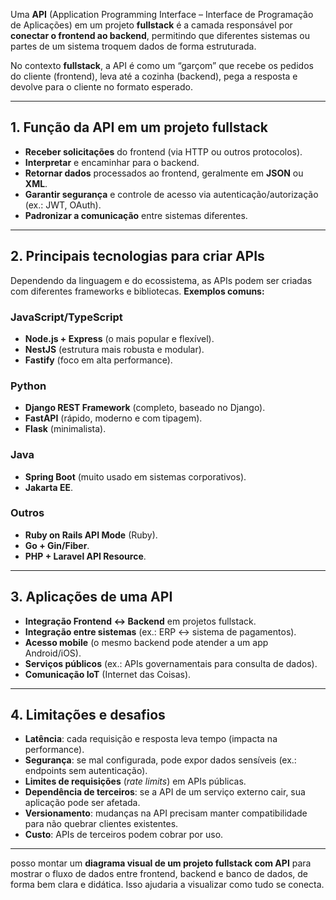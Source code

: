 Uma **API** (Application Programming Interface – Interface de Programação de Aplicações) em um projeto **fullstack** é a camada responsável por **conectar o frontend ao backend**, permitindo que diferentes sistemas ou partes de um sistema troquem dados de forma estruturada.

No contexto **fullstack**, a API é como um “garçom” que recebe os pedidos do cliente (frontend), leva até a cozinha (backend), pega a resposta e devolve para o cliente no formato esperado.

---

## 1. **Função da API em um projeto fullstack**

* **Receber solicitações** do frontend (via HTTP ou outros protocolos).
* **Interpretar** e encaminhar para o backend.
* **Retornar dados** processados ao frontend, geralmente em **JSON** ou **XML**.
* **Garantir segurança** e controle de acesso via autenticação/autorização (ex.: JWT, OAuth).
* **Padronizar a comunicação** entre sistemas diferentes.

---

## 2. **Principais tecnologias para criar APIs**

Dependendo da linguagem e do ecossistema, as APIs podem ser criadas com diferentes frameworks e bibliotecas.
**Exemplos comuns:**

### **JavaScript/TypeScript**

* **Node.js + Express** (o mais popular e flexível).
* **NestJS** (estrutura mais robusta e modular).
* **Fastify** (foco em alta performance).

### **Python**

* **Django REST Framework** (completo, baseado no Django).
* **FastAPI** (rápido, moderno e com tipagem).
* **Flask** (minimalista).

### **Java**

* **Spring Boot** (muito usado em sistemas corporativos).
* **Jakarta EE**.

### **Outros**

* **Ruby on Rails API Mode** (Ruby).
* **Go + Gin/Fiber**.
* **PHP + Laravel API Resource**.

---

## 3. **Aplicações de uma API**

* **Integração Frontend ↔ Backend** em projetos fullstack.
* **Integração entre sistemas** (ex.: ERP ↔ sistema de pagamentos).
* **Acesso mobile** (o mesmo backend pode atender a um app Android/iOS).
* **Serviços públicos** (ex.: APIs governamentais para consulta de dados).
* **Comunicação IoT** (Internet das Coisas).

---

## 4. **Limitações e desafios**

* **Latência**: cada requisição e resposta leva tempo (impacta na performance).
* **Segurança**: se mal configurada, pode expor dados sensíveis (ex.: endpoints sem autenticação).
* **Limites de requisições** (*rate limits*) em APIs públicas.
* **Dependência de terceiros**: se a API de um serviço externo cair, sua aplicação pode ser afetada.
* **Versionamento**: mudanças na API precisam manter compatibilidade para não quebrar clientes existentes.
* **Custo**: APIs de terceiros podem cobrar por uso.

---

posso montar um **diagrama visual de um projeto fullstack com API** para mostrar o fluxo de dados entre frontend, backend e banco de dados, de forma bem clara e didática. Isso ajudaria a visualizar como tudo se conecta.

